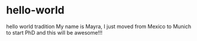 # hello-world
hello world tradition
My name is Mayra, I just moved from Mexico to Munich to start PhD and this will be awesome!!!
